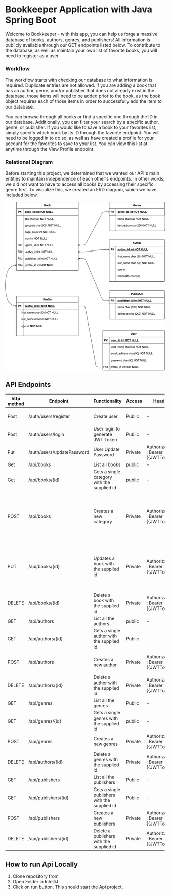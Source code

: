 # Bookkeeper Application with Java Spring Boot

Welcome to Bookkeeper - with this app, you can help us forge a massive database
of books, authors, genres, and publishers! All information is publicly available
through our GET endpoints listed below. To contribute to the database, as well
as maintain your own list of favorite books, you will need to register as a user.

### Workflow

The workflow starts with checking our database to what information is required. Duplicate 
entries are not allowed. If you are adding a book that has an author, genre, and/or
publisher that does not already exist in the database, those items will need to be
added prior to the book, as the book object requires each of those items in order to
successfully add the item to our database.

You can browse through all books or find a specific one through the ID in our database. Additionally,
you can filter your search by a specific author, genre, or publisher. If you would like
to save a book to your favorites list, simply specify which book by its ID through the 
favorite endpoint. You will need to be logged in to do so, as well as have created a profile
for your account for the favorites to save to your list. You can view this list at anytime
through the View Profile endpoint.

### Relational Diagram

Before starting this project, we determined that we wanted our API's main entities to
maintain independence of each other's endpoints. In other words, we did not want to have
to access all books by accessing their specific genre first. To visualize this, we created
an ERD diagram, which we have included below.

![plot](images/bookkeeper.png)


## API Endpoints
| http method |Endpoint |Functionality| Access|  Header |   Body    |  
| ------ | ------ | ------ | ------ | ------ | ------ |
| Post  | /auth/users/register  |  Create user | Public  | - |  "userName":"gupta", "emailAddress":"5421", "password":"test" |
| Post  | /auth/users/login |  User login to generate JWT Token | Public  | - |  "userName":"gupta" , "password":"test" |
| Put  | /auth/users/updatePassword  |  User Update Password | Private  | Authorization : Bearer {{JWTToken}} |  "userName":"gupta", "password":"test" |
| Get  | /api/books  |  List all books | public  | - | - |
| Get |  /api/books/{id}  |  Gets a single category with the supplied id | public  | - | - |
|POST | /api/books|Creates a new category|Private | Authorization : Bearer {{JWTToken}} | { "title": "book2", "synopsis": "exclusively about",  "pageCount": 4000,  "isbn": 10000009902,  "genre_name":"sc-fi",  "author_first_name":"ragan", "author_last_name":"kori",  "publisher_name":"Book House" } |
|PUT | /api/books/{id}|Updates a book with the supplied id |Private | Authorization : Bearer {{JWTToken}} | { "title": "book2", "synopsis": "exclusively about",  "pageCount": 4000,  "isbn": 10000009902,  "genre_name":"sc-fi",  "author_first_name":"ragan", "author_last_name":"kori",  "publisher_name":"Book House" } |
|DELETE | /api/books/{id}|Delete a book with the supplied id |Private | Authorization : Bearer {{JWTToken}} | -|
|GET | /api/authors | List all the authors |public |  - | - |
|GET | /api/authors/{id}|Gets a single author with the supplied id |Public |-| - |
|POST | /api/authors|Creates a new author |Private |Authorization : Bearer {{JWTToken}} | { "firstName":"suresh",  "lastName":"segira",  "age":30, "nationality":"us" } |
|DELETE | /api/authors/{id}|Delete a author with the supplied id |Private | Authorization : Bearer {{JWTToken}}  | - |
|GET | /api/genres|List all the genres |Public | -| - |
|GET | /api/genres/{id}|Gets a single genres with the supplied id |public | -| - |
|POST| /api/genres|Creates a new genres |Private | Authorization : Bearer {{JWTToken}} | {"name": "Test2",  "description": "in history coloum" } |
|DELETE | /api/authors/{id}|Delete a genres with the supplied id |Private | Authorization : Bearer {{JWTToken}} | -|
|GET | /api/publishers|List all the publishers |Public | -| -|
|GET | /api/publishers/{id}|Gets a single publishers with the supplied id |Public |- |-|
|POST| /api/publishers|Creates a new publishers |Private|Authorization : Bearer {{JWTToken}} | "name":"rajan House1",  "description":"History Books" |
|DELETE | /api/publishers/{id}|Delete a publishers with the supplied id |Private|Authorization : Bearer {{JWTToken}} |-|

## How to run Api Locally
1. Clone repository from
1. Open Folder in IntelliJ
1. Click on run button.
   This should start the Api project.
   





